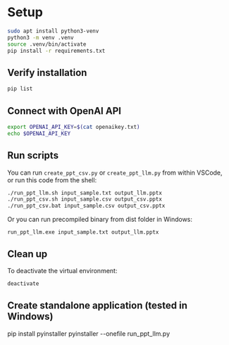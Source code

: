 # Setup
```sh
sudo apt install python3-venv
python3 -m venv .venv
source .venv/bin/activate
pip install -r requirements.txt
```

## Verify installation
```sh
pip list
```

## Connect with OpenAI API
```sh
export OPENAI_API_KEY=$(cat openaikey.txt)
echo $OPENAI_API_KEY
```

## Run scripts
You can run `create_ppt_csv.py` or `create_ppt_llm.py` from within VSCode, or run this code from the shell:
```sh
./run_ppt_llm.sh input_sample.txt output_llm.pptx
./run_ppt_csv.sh input_sample.csv output_csv.pptx
./run_ppt_csv.bat input_sample.csv output_csv.pptx
```
Or you can run precompiled binary from dist folder in Windows:
```
run_ppt_llm.exe input_sample.txt output_llm.pptx
```

## Clean up
To deactivate the virtual environment:
```sh
deactivate
```

## Create standalone application (tested in Windows)
pip install pyinstaller
pyinstaller --onefile run_ppt_llm.py